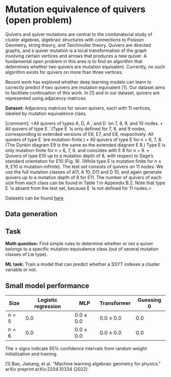 # Mutation equivalence of quivers (open problem)

Quivers and quiver mutations are central to the combinatorial study of cluster algebras, algebraic structures with connections to Poisson Geometry, string theory, and Teichmuller theory. Quivers are directed graphs, and a quiver mutation is a local transformation of the graph involving certain vertices and arrows that produces a new quiver. A fundamental open problem in this area is to find an algorithm that determines whether two quivers are mutation equivalent. Currently, no such algorithm exists for quivers on more than three vertices.  

Recent work has explored whether deep learning models can learn to correctly predict if two quivers are mutation equivalent \[1\]. Our dataset aims to facilitate continuation of this work. In \[1\] and in our dataset, quivers are represented using adjacency matrices. 

**Dataset:** Adjacency matrices for seven quivers, each with $11$ vertices, labeled by mutation equivalence class.

[comment]: <All quivers of types A, D, A ̃, and D ̃ on 7, 8, 9, and 10 nodes.
• All quivers of type E ̃. (Type E ̃ is only defined for 7, 8, and 9 nodes, corresponding to
extended versions of E6, E7, and E8, respectively. All quivers of type E ̃ are mutation-finite.)
• All quivers of type E for n = 6, 7, 8. (The Dynkin diagram E9 is the same as the extended diagram E ̃8.) Type E is only mutation-finite for n = 6, 7, 8. and coincides with E ̃8 for n = 9.
• Quivers of type E10 up to a mutation depth of 8, with respect to Sage’s standard orientation for E10 (Fig. 9). (While type E is mutation finite for n ≤ 9, E10 is mutation-infinite).
The test set consists of quivers on 11 nodes. We use the full mutation classes of A11, A ̃10, D11 and D ̃10, and again generate quivers up to a mutation depth of 8 for E11. The number of quivers of each size from each class can be found in Table 1 in Appendix B.2. Note that type E ̃ is absent from the test set, because E ̃ is not defined for 11 nodes.> 

Datasets can be found [here](https://drive.google.com/file/d/1UmRLOhNq2mX6s4NQPIgciuGG9HfvrKWC/view?usp=sharing)

## Data generation

## Task

**Math question:** Find simple rules to determine whether or not a quiver belongs to a specific mutation equivalence class (out of several mutation classes of Lie type).

**ML task:** Train a model that can predict whether a SSYT indexes a cluster variable or not. 

## Small model performance

| Size | Logistic regression | MLP | Transformer | Guessing 0 | 
|----------|----------|-----------|------------|------------|
| $n= 5$ | $0.0$ | $0.0 \pm 0.0$ | $0.0 \pm 0.0$| $0.0$ |
| $n= 6$ | $0.0$ | $0.0 \pm 0.0$ | $0.0 \pm 0.0$| $0.0$ |

The $\pm$ signs indicate 95% confidence intervals from random weight initialization and training.

\[1\] Bao, Jiakang, et al. "Machine learning algebraic geometry for physics." arXiv preprint arXiv:2204.10334 (2022).
